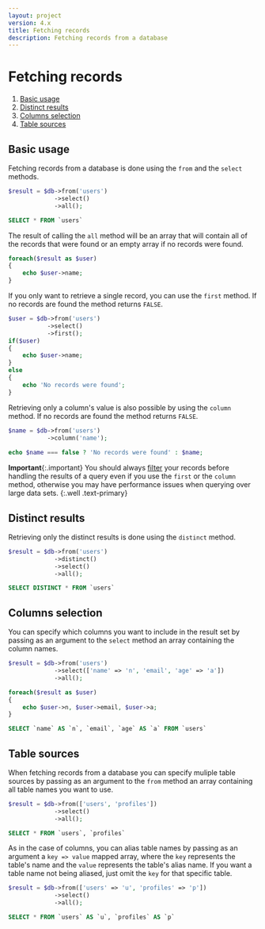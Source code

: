 ```yaml
---
layout: project
version: 4.x
title: Fetching records
description: Fetching records from a database
---
```

# Fetching records

1. [Basic usage](#basic-usage)
2. [Distinct results](#distinct-results)
3. [Columns selection](#columns-selection)
4. [Table sources](#table-sources)

## Basic usage

Fetching records from a database is done using the `from` and the `select` methods. 

```php
$result = $db->from('users')
             ->select()
             ->all();
```

```sql
SELECT * FROM `users`
```

The result of calling the `all` method will be an array that will contain all of the records 
that were found or an empty array if no records were found. 

```php
foreach($result as $user)
{
    echo $user->name;
}
```

If you only want to retrieve a single record, you can use the `first` method. 
If no records are found the method returns `FALSE`. 

```php
$user = $db->from('users')
           ->select()
           ->first();
if($user)
{
    echo $user->name;
}
else
{
    echo 'No records were found';
}
```

Retrieving only a column's value is also possible by using the `column` method. 
If no records are found the method returns `FALSE`. 

```php
$name = $db->from('users')
           ->column('name');
           
echo $name === false ? 'No records were found' : $name;
```

**Important**{:.important}
You should always [filter](filters.html) your records
before handling the results of a query even if
you use the `first` or the `column` method, otherwise you may have performance
issues when querying over large data sets.
{:.well .text-primary}

## Distinct results

Retrieving only the distinct results is done using the `distinct` method. 

```php
$result = $db->from('users')
             ->distinct()
             ->select()
             ->all();
```
```sql
SELECT DISTINCT * FROM `users`
```

## Columns selection

 You can specify which columns you want to include in the result set by passing as an 
argument to the `select` method an array containing the column names. 

```php
$result = $db->from('users')
             ->select(['name' => 'n', 'email', 'age' => 'a'])
             ->all();

foreach($result as $user)
{
    echo $user->n, $user->email, $user->a;
}
```
```sql
SELECT `name` AS `n`, `email`, `age` AS `a` FROM `users`
```

## Table sources

When fetching records from a database you can specify muliple table sources by 
passing as an argument to the `from` method an array containing all table names 
you want to use. 

```php
$result = $db->from(['users', 'profiles'])
             ->select()
             ->all();
```
```sql
SELECT * FROM `users`, `profiles`
```

As in the case of columns, you can alias table names by passing as an argument 
a `key => value` mapped array, where the `key` represents the table's name and 
the `value` represents the table's alias name. If you want a table name not being 
aliased, just omit the `key` for that specific table. 

```php
$result = $db->from(['users' => 'u', 'profiles' => 'p'])
             ->select()
             ->all();
```
```sql
SELECT * FROM `users` AS `u`, `profiles` AS `p`
```
